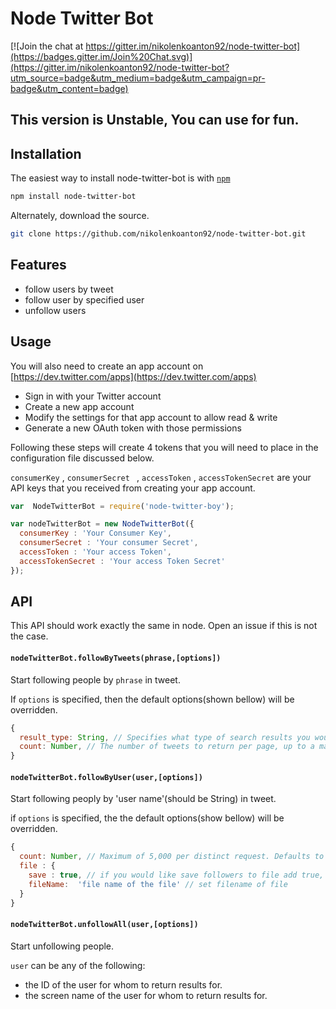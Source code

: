 # Node Twitter Bot

[![Join the chat at https://gitter.im/nikolenkoanton92/node-twitter-bot](https://badges.gitter.im/Join%20Chat.svg)](https://gitter.im/nikolenkoanton92/node-twitter-bot?utm_source=badge&utm_medium=badge&utm_campaign=pr-badge&utm_content=badge)

##  This version is Unstable, You can use for fun.


##  Installation

The easiest way to install node-twitter-bot is with [`npm`](http://npmjs.org)

```sh
npm install node-twitter-bot
```

Alternately, download the source.

```sh
git clone https://github.com/nikolenkoanton92/node-twitter-bot.git
```

##  Features

* follow users by tweet
* follow user by specified user
* unfollow users


##  Usage

You will also need to create an app account on [https://dev.twitter.com/apps](https://dev.twitter.com/apps)

*  Sign in with your Twitter account
*  Create a new app account
*  Modify the settings for that app account to allow read & write
*  Generate a new OAuth token with those permissions

Following these steps will create 4 tokens that you will need to place in the configuration file discussed below.

``` consumerKey ``` , ```consumerSecret ``` , ``` accessToken ``` , ``` accessTokenSecret ``` are your API keys that you received from creating your app account.

```javascript
var  NodeTwitterBot = require('node-twitter-boy');

var nodeTwitterBot = new NodeTwitterBot({
  consumerKey : 'Your Consumer Key',
  consumerSecret : 'Your consumer Secret',
  accessToken : 'Your access Token',
  accessTokenSecret : 'Your access Token Secret'
});
```

## API

This API should work exactly the same in node. Open an issue if this is not the case.

#### `nodeTwitterBot.followByTweets(phrase,[options])`

Start following people by `phrase` in tweet.

If ```options``` is specified, then the default options(shown bellow) will be overridden.

```javascript
{
  result_type: String, // Specifies what type of search results you would prefer to receive. By default : popular. You can change to recent, popular, mixed.
  count: Number, // The number of tweets to return per page, up to a maximum of 100. Defaults to 15.
}
```
#### `nodeTwitterBot.followByUser(user,[options])`

Start following peoply by 'user name'(should be String) in tweet.

if ```options``` is specified, the the default options(show bellow) will be overridden.

```javascript
{
  count: Number, // Maximum of 5,000 per distinct request. Defaults to 15.
  file : {
    save : true, // if you would like save followers to file add true, by default it is false.
    fileName:  'file name of the file' // set filename of file
  }
}

```

#### `nodeTwitterBot.unfollowAll(user,[options])`

Start unfollowing people.

`user` can be any of the following:

* the ID of the user for whom to return results for.
* the screen name of the user for whom to return results for.


